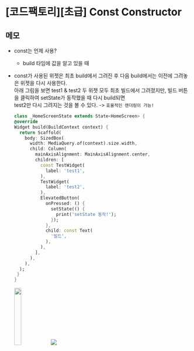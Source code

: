# [코드팩토리][초급] Const Constructor

## 메모

- const는 언제 사용?
  - build 타임에 값을 알고 있을 때
- const가 사용된 위젯은 최초 build에서 그려진 후 다음 build에서는 이전에 그려놓은 위젯을 다시 사용한다.  
  아래 그림을 보면 test1 & test2 두 위젯 모두 최초 빌드에서 그려졌지만,
  빌드 버튼을 클릭하여 setState가 동작했을 때 다시 build되면  
  test2만 다시 그려지는 것을 볼 수 있다. -> `효율적인 렌더링이 가능!`

  ```dart
  class _HomeScreenState extends State<HomeScreen> {
  @override
  Widget build(BuildContext context) {
    return Scaffold(
      body: SizedBox(
        width: MediaQuery.of(context).size.width,
        child: Column(
          mainAxisAlignment: MainAxisAlignment.center,
          children: [
            const TestWidget(
              label: 'test1',
            ),
            TestWidget(
              label: 'test2',
            ),
            ElevatedButton(
              onPressed: () {
                setState(() {
                  print('setState 동작!');
                });
              },
              child: const Text(
                '빌드',
              ),
            ),
          ],
        ),
      ),
    );
   }
  }
  ```

  <img width="20%" src="https://user-images.githubusercontent.com/58096698/212929942-d1203583-b0d5-4ddd-8185-d43c50e55687.png"></img>
  <img  src="https://user-images.githubusercontent.com/58096698/212930213-5ce4a2eb-9049-43cc-9a22-2bbb82c96ab3.png"></img>
